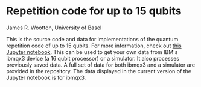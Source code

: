 # Repetition code for up to 15 qubits

James R. Wootton, University of Basel

This is the source code and data for implementations of the quantum repetition code of up to 15 qubits. For more information, check out [this Jupyter notebook](Repetition_Code.ipynb). This can be used to get your own data from IBM's ibmqx3 device (a 16 qubit processor) or a simulator. It also processes previously saved data. A full set of data for both ibmqx3 and a simulator are provided in the repository. The data displayed in the current version of the Jupyter notebook is for ibmqx3.
